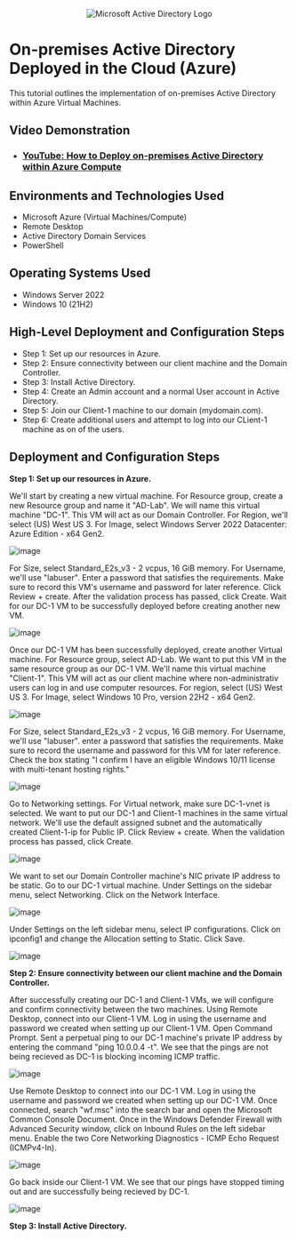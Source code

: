 <p align="center">
<img src="https://i.imgur.com/pU5A58S.png" alt="Microsoft Active Directory Logo"/>
</p>

<h1>On-premises Active Directory Deployed in the Cloud (Azure)</h1>
This tutorial outlines the implementation of on-premises Active Directory within Azure Virtual Machines.<br />


<h2>Video Demonstration</h2>

- ### [YouTube: How to Deploy on-premises Active Directory within Azure Compute](https://www.youtube.com)

<h2>Environments and Technologies Used</h2>

- Microsoft Azure (Virtual Machines/Compute)
- Remote Desktop
- Active Directory Domain Services
- PowerShell

<h2>Operating Systems Used </h2>

- Windows Server 2022
- Windows 10 (21H2)

<h2>High-Level Deployment and Configuration Steps</h2>

- Step 1: Set up our resources in Azure.
- Step 2: Ensure connectivity between our client machine and the Domain Controller.
- Step 3: Install Active Directory.
- Step 4: Create an Admin account and a normal User account in Active Directory.
- Step 5: Join our Client-1 machine to our domain (mydomain.com).
- Step 6: Create additional users and attempt to log into our CLient-1 machine as on of the users.

<h2>Deployment and Configuration Steps</h2>

**Step 1: Set up our resources in Azure.**
<p>
  We'll start by creating a new virtual machine. For Resource group, create a new Resource group and name it "AD-Lab". We will name this virtual machine "DC-1". This VM will act as our Domain Controller. For Region, we'll select (US) West US 3. For Image, select Windows Server 2022 Datacenter: Azure Edition - x64 Gen2.
</p>

![image](https://github.com/marbienjimeno/configure-ad/assets/29347863/ae13f8ea-d30f-4799-8ac3-2143501418ea)

<p>
  For Size, select Standard_E2s_v3 - 2 vcpus, 16 GiB memory. For Username, we'll use "labuser". Enter a password that satisfies the requirements. Make sure to record this VM's username and password for later reference. Click Review + create. After the validation process has passed, click Create. Wait for our DC-1 VM to be successfully deployed before creating another new VM. 
</p>

![image](https://github.com/marbienjimeno/configure-ad/assets/29347863/4bf81228-4b39-4ab9-830a-7374f442354a)

<p>
  Once our DC-1 VM has been successfully deployed, create another Virtual machine. For Resource group, select AD-Lab. We want to put this VM in the same resource group as our DC-1 VM. We'll name this virtual machine "Client-1". This VM will act as our client machine where non-administrativ users can log in and use computer resources. For region, select (US) West US 3. For Image, select Windows 10 Pro, version 22H2 - x64 Gen2. 
</p>

![image](https://github.com/marbienjimeno/configure-ad/assets/29347863/d315639f-6d80-415b-b3ef-6757398388a7)

<p>
  For Size, select Standard_E2s_v3 - 2 vcpus, 16 GiB memory. For Username, we'll use "labuser". enter a password that satisfies the requirements. Make sure to record the username and password for this VM for later reference. Check the box stating "I confirm I have an eligible Windows 10/11 license with multi-tenant hosting rights."
</p>

![image](https://github.com/marbienjimeno/configure-ad/assets/29347863/4bfbfd34-c18a-439a-9b2e-26de1b2ca604)

<p>
  Go to Networking settings. For Virtual network, make sure DC-1-vnet is selected. We want to put our DC-1 and Client-1 machines in the same virtual network. We'll use the default assigned subnet and the automatically created Client-1-ip for Public IP. Click Review + create. When the validation process has passed, click Create. 
</p>

![image](https://github.com/marbienjimeno/configure-ad/assets/29347863/e2a537b2-bbdb-4774-b76f-255e7f3c133d)

<p>
  We want to set our Domain Controller machine's NIC private IP address to be static. Go to our DC-1 virtual machine. Under Settings on the sidebar menu, select Networking. Click on the Network Interface. 
</p>

![image](https://github.com/marbienjimeno/configure-ad/assets/29347863/1ca9a410-50c4-4bbd-843b-34593e86aaf0)

<p>
  Under Settings on the left sidebar menu, select IP configurations. Click on ipconfig1 and change the Allocation setting to Static. Click Save.
</p>

![image](https://github.com/marbienjimeno/configure-ad/assets/29347863/8da57168-edb5-4594-821f-334c1a315ff2)

**Step 2: Ensure connectivity between our client machine and the Domain Controller.**

<p>
  After successfully creating our DC-1 and Client-1 VMs, we will configure and confirm connectivity between the two machines. Using Remote Desktop, connect into our Client-1 VM. Log in using the username and password we created when setting up our Client-1 VM. Open Command Prompt. Sent a perpetual ping to our DC-1 machine's private IP address by entering the command "ping 10.0.0.4 -t". We see that the pings are not being recieved as DC-1 is blocking incoming ICMP traffic. 
</p>

![image](https://github.com/marbienjimeno/configure-ad/assets/29347863/a0c10295-221f-42ca-8835-197b18788658)

<p>
  Use Remote Desktop to connect into our DC-1 VM. Log in using the username and password we created when setting up our DC-1 VM. Once connected, search "wf.msc" into the search bar and open the Microsoft Common Console Document. Once in the Windows Defender Firewall with Advanced Security window, click on Inbound Rules on the left sidebar menu. Enable the two Core Networking Diagnostics - ICMP Echo Request (ICMPv4-In).
</p>

![image](https://github.com/marbienjimeno/configure-ad/assets/29347863/2746c3f6-6fb0-4963-8e10-34225fe6c60d)

<p>
  Go back inside our Client-1 VM. We see that our pings have stopped timing out and are successfully being recieved by DC-1. 
</p>

![image](https://github.com/marbienjimeno/configure-ad/assets/29347863/d5aa9e3d-ce5c-485f-8225-d66947aafcf7)

**Step 3: Install Active Directory.**
